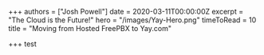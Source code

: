 +++
authors = ["Josh Powell"]
date = 2020-03-11T00:00:00Z
excerpt = "The Cloud is the Future!"
hero = "/images/Yay-Hero.png"
timeToRead = 10
title = "Moving from Hosted FreePBX to Yay.com"

+++
test